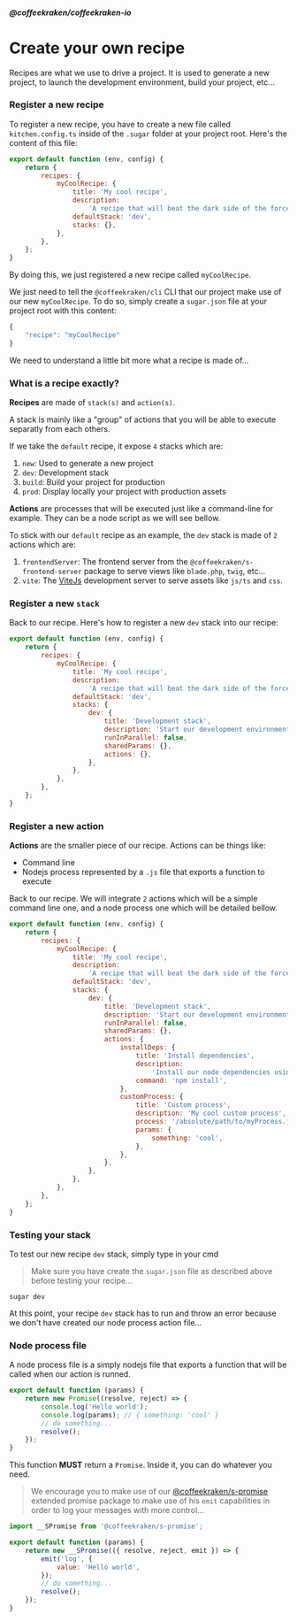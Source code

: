 <!--
/**
 * @name            Create your recipe
 * @namespace       doc.recipes
 * @type            Markdown
 * @platform        md
 * @status          stable
 * @menu            Documentation / Recipes           /doc/recipes/create-your-recipe
 *
 * @since           2.0.0
 * @author    Olivier Bossel <olivier.bossel@gmail.com> (https://coffeekraken.io)
 */
-->

<!-- image -->

<!-- header -->
##### @coffeekraken/coffeekraken-io



# Create your own recipe

Recipes are what we use to drive a project. It is used to generate a new project, to launch the development environment, build your project, etc...

### Register a new recipe

To register a new recipe, you have to create a new file called `kitchen.config.ts` inside of the `.sugar` folder at your project root. Here's the content of this file:

```js
export default function (env, config) {
    return {
        recipes: {
            myCoolRecipe: {
                title: 'My cool recipe',
                description:
                    'A recipe that will beat the dark side of the force',
                defaultStack: 'dev',
                stacks: {},
            },
        },
    };
}

```


By doing this, we just registered a new recipe called `myCoolRecipe`.

We just need to tell the `@coffeekraken/cli` CLI that our project make use of our new `myCoolRecipe`. To do so, simply create a `sugar.json` file at your project root with this content:

```js
{
    "recipe": "myCoolRecipe"
}

```


We need to understand a little bit more what a recipe is made of...

### What is a recipe exactly?

**Recipes** are made of `stack(s)` and `action(s)`.

A stack is mainly like a "group" of actions that you will be able to execute separatly from each others.

If we take the `default` recipe, it expose `4` stacks which are:

1. `new`: Used to generate a new project
2. `dev`: Development stack
3. `build`: Build your project for production
4. `prod`: Display locally your project with production assets

**Actions** are processes that will be executed just like a command-line for example. They can be a node script as we will see bellow.

To stick with our `default` recipe as an example, the `dev` stack is made of `2` actions which are:

1. `frontendServer`: The frontend server from the `@coffeekraken/s-frontend-server` package to serve views like `blade.php`, `twig`, etc...
2. `vite`: The [ViteJs](https://vitejs.dev/) development server to serve assets like `js/ts` and `css`.

### Register a new `stack`

Back to our recipe. Here's how to register a new `dev` stack into our recipe:

```js
export default function (env, config) {
    return {
        recipes: {
            myCoolRecipe: {
                title: 'My cool recipe',
                description:
                    'A recipe that will beat the dark side of the force',
                defaultStack: 'dev',
                stacks: {
                    dev: {
                        title: 'Development stack',
                        description: 'Start our development environment',
                        runInParallel: false,
                        sharedParams: {},
                        actions: {},
                    },
                },
            },
        },
    };
}

```


### Register a new action

**Actions** are the smaller piece of our recipe. Actions can be things like:

-   Command line
-   Nodejs process represented by a `.js` file that exports a function to execute

Back to our recipe. We will integrate `2` actions which will be a simple command line one, and a node process one which will be detailed bellow.

```js
export default function (env, config) {
    return {
        recipes: {
            myCoolRecipe: {
                title: 'My cool recipe',
                description:
                    'A recipe that will beat the dark side of the force',
                defaultStack: 'dev',
                stacks: {
                    dev: {
                        title: 'Development stack',
                        description: 'Start our development environment',
                        runInParallel: false,
                        sharedParams: {},
                        actions: {
                            installDeps: {
                                title: 'Install dependencies',
                                description:
                                    'Install our node dependencies using npm',
                                command: 'npm install',
                            },
                            customProcess: {
                                title: 'Custom process',
                                description: 'My cool custom process',
                                process: '/absolute/path/to/myProcess.js',
                                params: {
                                    something: 'cool',
                                },
                            },
                        },
                    },
                },
            },
        },
    };
}

```


### Testing your stack

To test our new recipe `dev` stack, simply type in your cmd

> Make sure you have create the `sugar.json` file as described above before testing your recipe...

```shell
sugar dev

```


At this point, your recipe `dev` stack has to run and throw an error because we don't have created our node process action file...

### Node process file

A node process file is a simply nodejs file that exports a function that will be called when our action is runned.

```js
export default function (params) {
    return new Promise((resolve, reject) => {
        console.log('Hello world');
        console.log(params); // { something: 'cool' }
        // do something...
        resolve();
    });
}

```


This function **MUST** return a `Promise`. Inside it, you can do whatever you need.

> We encourage you to make use of our [@coffeekraken/s-promise](/@coffeekraken/s-promise/doc/readme) extended promise package to make use of his `emit` capabilities in order to log your messages with more control...

```js
import __SPromise from '@coffeekraken/s-promise';

export default function (params) {
    return new __SPromise(({ resolve, reject, emit }) => {
        emit('log', {
            value: 'Hello world',
        });
        // do something...
        resolve();
    });
}

```


